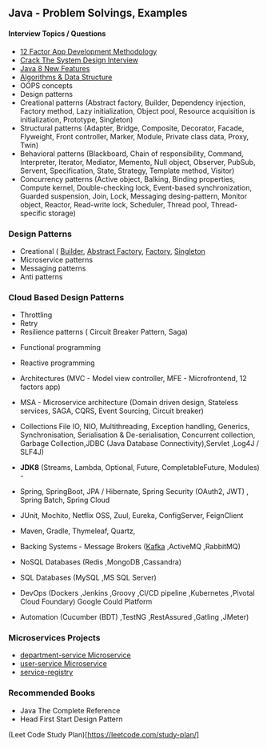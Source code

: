 ## Java - Problem Solvings, Examples
 
####  Interview Topics / Questions
* [12 Factor App Development Methodology](https://12factor.net/)
* [Crack The System Design Interview](https://tianpan.co/notes/2016-02-13-crack-the-system-design-interview)
* [Java 8 New Features](docs/java-8-new-features.md)
* [Algorithms & Data Structure](docs/algorithms-data-structures.md)
* OOPS concepts
* Design patterns
* Creational patterns (Abstract factory, Builder, Dependency injection, Factory method, Lazy initialization, Object pool, Resource acquisition is initialization, Prototype, Singleton)
* Structural patterns (Adapter, Bridge, Composite, Decorator, Facade, Flyweight, Front controller, Marker, Module, Private class data, Proxy, Twin)
* Behavioral patterns (Blackboard, Chain of responsibility, Command, Interpreter, Iterator, Mediator, Memento, Null object, Observer, PubSub, Servent, Specification, State, Strategy, Template method, Visitor)
* Concurrency patterns (Active object, Balking, Binding properties, Compute kernel, Double-checking lock, Event-based synchronization, Guarded suspension, Join, Lock, Messaging desing-pattern, Monitor object, Reactor, Read-write lock, Scheduler, Thread pool, Thread-specific storage)

### Design Patterns
* Creational ( [Builder](/src/main/java/com/designpatterns/builder), [Abstract Factory](/src/main/java/com/designpatterns/abstractfactory), [Factory](/src/main/java/com/designpatterns/factory), [Singleton](/src/main/java/com/designpatterns/singleton)
* Microservice patterns
* Messaging patterns
* Anti patterns


### Cloud Based Design Patterns
- Throttling 
- Retry 
- Resilience patterns ( Circuit Breaker Pattern, Saga)

* Functional programming
* Reactive programming
* Architectures (MVC - Model view controller, MFE - Microfrontend, 12 factors app) 
* MSA - Microservice architecture (Domain driven design, Stateless services, SAGA, CQRS, Event Sourcing, Circuit breaker)


* Collections File IO, NIO, Multithreading, Exception handling, Generics, Synchronisation, Serialisation & De-serialisation,
Concurrent collection, Garbage Collection,JDBC (Java Database Connectivity),Servlet ,Log4J / SLF4J) 

* __JDK8__ (Streams, Lambda, Optional, Future, CompletableFuture, Modules)  - 

* Spring, SpringBoot, JPA / Hibernate, Spring Security (OAuth2, JWT) , Spring Batch, Spring Cloud

* JUnit, Mochito, Netflix OSS, Zuul, Eureka, ConfigServer, FeignClient
* Maven, Gradle, Thymeleaf, Quartz, 

* Backing Systems - Message Brokers ([Kafka](https://tianpan.co/notes/61-what-is-apache-kafka) ,ActiveMQ ,RabbitMQ)
* NoSQL Databases
(Redis
,MongoDB
,Cassandra)

* SQL Databases
(MySQL
,MS SQL Server)

* DevOps
(Dockers
,Jenkins
,Groovy
,CI/CD pipeline
,Kubernetes 
,Pivotal Cloud Foundary)
Google Could Platform

* Automation
(Cucumber (BDT)
,TestNG
,RestAssured
,Gatling
,JMeter)



### Microservices Projects
* [department-service Microservice](https://github.com/jawadsiddiqui/department-service)
* [user-service Microservice](https://github.com/jawadsiddiqui/user-service)
* [service-registry](https://github.com/jawadsiddiqui/service-registry)


### Recommended Books
* Java The Complete Reference
* Head First Start Design Pattern

(Leet Code Study Plan)[https://leetcode.com/study-plan/]







